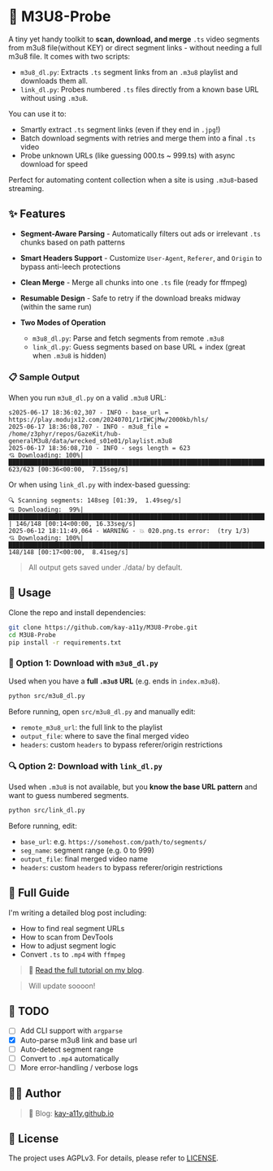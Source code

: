 # 🎥 M3U8-Probe

A tiny yet handy toolkit to **scan, download, and merge** `.ts` video segments from m3u8 file(without KEY) or direct segment links - without needing a full m3u8 file.
It comes with two scripts:

* `m3u8_dl.py`: Extracts `.ts` segment links from an `.m3u8` playlist and downloads them all.
* `link_dl.py`: Probes numbered `.ts` files directly from a known base URL without using `.m3u8`.

You can use it to:

* Smartly extract `.ts` segment links (even if they end in `.jpg`!)
* Batch download segments with retries and merge them into a final `.ts` video
* Probe unknown URLs (like guessing 000.ts \~ 999.ts) with async download for speed

Perfect for automating content collection when a site is using `.m3u8`-based streaming.

## ✨ Features

* **Segment-Aware Parsing** - Automatically filters out ads or irrelevant `.ts` chunks based on path patterns
* **Smart Headers Support** - Customize `User-Agent`, `Referer`, and `Origin` to bypass anti-leech protections
* **Clean Merge** - Merge all chunks into one `.ts` file (ready for ffmpeg)
* **Resumable Design** - Safe to retry if the download breaks midway (within the same run)
* **Two Modes of Operation**

  * `m3u8_dl.py`: Parse and fetch segments from remote `.m3u8`
  * `link_dl.py`: Guess segments based on base URL + index (great when `.m3u8` is hidden)

### 📋 Sample Output

When you run `m3u8_dl.py` on a valid `.m3u8` URL:

```
s2025-06-17 18:36:02,307 - INFO - base_url = https://play.modujx12.com/20240701/1rIWCjMw/2000kb/hls/
2025-06-17 18:36:08,707 - INFO - m3u8_file = /home/z3phyr/repos/GazeKit/hub-generalM3u8/data/wrecked_s01e01/playlist.m3u8
2025-06-17 18:36:08,710 - INFO - segs length = 623
💘 Downloading: 100%|█████████████████████████████████████████████████████████████████████████████████████████████████████████████████████| 623/623 [00:36<00:00,  7.15seg/s]
```

Or when using `link_dl.py` with index-based guessing:

```
🔍 Scanning segments: 148seg [01:39,  1.49seg/s]
💘 Downloading:  99%|███████████████████████████████████████████████████████████████████████████████████████████████████████████████████▍ | 146/148 [00:14<00:00, 16.33seg/s] 
2025-06-12 18:11:49,064 - WARNING - 💥 020.png.ts error:  (try 1/3)
💘 Downloading: 100%|█████████████████████████████████████████████████████████████████████████████████████████████████████████████████████| 148/148 [00:17<00:00,  8.41seg/s]
```

> All output gets saved under ./data/ by default.

## 🚀 Usage

Clone the repo and install dependencies:

```bash
git clone https://github.com/kay-a11y/M3U8-Probe.git
cd M3U8-Probe
pip install -r requirements.txt
```

### 🧩 Option 1: Download with `m3u8_dl.py`

Used when you have a **full `.m3u8` URL** (e.g. ends in `index.m3u8`).

```bash
python src/m3u8_dl.py
```

Before running, open `src/m3u8_dl.py` and manually edit:

* `remote_m3u8_url`: the full link to the playlist
* `output_file`: where to save the final merged video
* `headers`: custom `headers` to bypass referer/origin restrictions

### 🔍 Option 2: Download with `link_dl.py`

Used when `.m3u8` is not available, but you **know the base URL pattern** and want to guess numbered segments.

```bash
python src/link_dl.py
```

Before running, edit:

* `base_url`: e.g. `https://somehost.com/path/to/segments/`
* `seg_name`: segment range (e.g. 0 to 999)
* `output_file`: final merged video name
* `headers`: custom `headers` to bypass referer/origin restrictions

## 📖 Full Guide

I'm writing a detailed blog post including:

* How to find real segment URLs
* How to scan from DevTools
* How to adjust segment logic
* Convert `.ts` to `.mp4` with `ffmpeg`

> 🔗 <a href="https://kay-a11y.github.io/posts/m3u8-probe/" target="_blank">Read the full tutorial on my blog</a>.

> Will update soooon!

## 🚧 TODO

* [ ] Add CLI support with `argparse`
* [x] Auto-parse m3u8 link and base url
* [ ] Auto-detect segment range
* [ ] Convert to `.mp4` automatically
* [ ] More error-handling / verbose logs

## 🧑‍💻 Author

> 🐾 Blog: [kay-a11y.github.io](https://kay-a11y.github.io)

## 📘 License

The project uses AGPLv3. For details, please refer to [LICENSE](LICENSE).